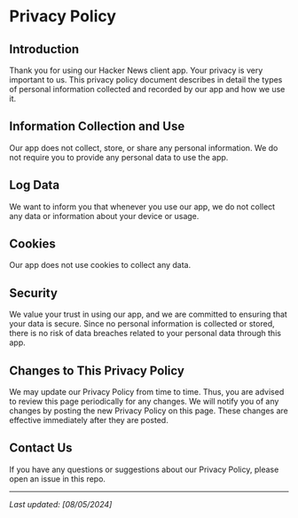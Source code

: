 # Privacy Policy

## Introduction

Thank you for using our Hacker News client app. Your privacy is very important to us. This privacy policy document describes in detail the types of personal information collected and recorded by our app and how we use it.

## Information Collection and Use

Our app does not collect, store, or share any personal information. We do not require you to provide any personal data to use the app.

## Log Data

We want to inform you that whenever you use our app, we do not collect any data or information about your device or usage.

## Cookies

Our app does not use cookies to collect any data.

## Security

We value your trust in using our app, and we are committed to ensuring that your data is secure. Since no personal information is collected or stored, there is no risk of data breaches related to your personal data through this app.

## Changes to This Privacy Policy

We may update our Privacy Policy from time to time. Thus, you are advised to review this page periodically for any changes. We will notify you of any changes by posting the new Privacy Policy on this page. These changes are effective immediately after they are posted.

## Contact Us

If you have any questions or suggestions about our Privacy Policy, please open an issue in this repo.

---

*Last updated: [08/05/2024]*
